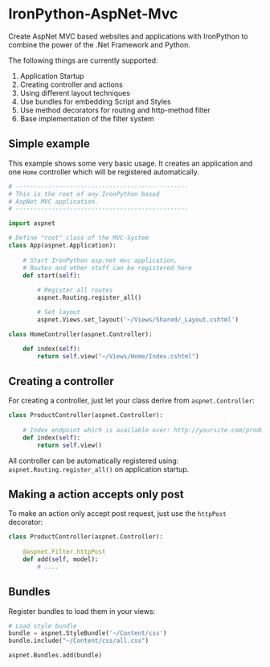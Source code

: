 # IronPython-AspNet-Mvc
Create AspNet MVC based websites and applications with IronPython to combine the power of the .Net Framework and Python.

The following things are currently supported:

1. Application Startup
2. Creating controller and actions
3. Using different layout techniques
4. Use bundles for embedding Script and Styles
5. Use method decorators for routing and http-method filter
6. Base implementation of the filter system

## Simple example
This example shows some very basic usage. It creates an application and one `Home` controller which will be registered automatically.

```python
# ------------------------------------------------
# This is the root of any IronPython based
# AspNet MVC application.
# ------------------------------------------------

import aspnet

# Define "root" class of the MVC-System
class App(aspnet.Application):
    
    # Start IronPython asp.net mvc application. 
    # Routes and other stuff can be registered here
    def start(self):
        
        # Register all routes
        aspnet.Routing.register_all()

        # Set layout
        aspnet.Views.set_layout('~/Views/Shared/_Layout.cshtml')

class HomeController(aspnet.Controller):

    def index(self):
        return self.view("~/Views/Home/Index.cshtml")

```

## Creating a controller

For creating a controller, just let your class derive from `aspnet.Controller`:

```python
class ProductController(aspnet.Controller):
    
    # Index endpoint which is available over: http://yoursite.com/product/index
    def index(self):
        return self.view()
```

All controller can be automatically registered using: `aspnet.Routing.register_all()` on application startup.

## Making a action accepts only post

To make an action only accept post request, just use the `httpPost` decorator:

```python
class ProductController(aspnet.Controller):
    
    @aspnet.Filter.httpPost
    def add(self, model):
        # ....
```

## Bundles

Register bundles to load them in your views:

```python
# Load style bundle
bundle = aspnet.StyleBundle('~/Content/css')
bundle.include("~/Content/css/all.css")

aspnet.Bundles.add(bundle)
```
